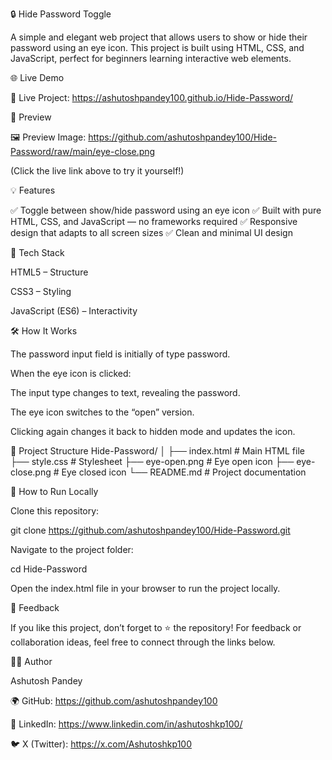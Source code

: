 🔒 Hide Password Toggle

A simple and elegant web project that allows users to show or hide their password using an eye icon. This project is built using HTML, CSS, and JavaScript, perfect for beginners learning interactive web elements.

🌐 Live Demo

🔗 Live Project: https://ashutoshpandey100.github.io/Hide-Password/

📸 Preview

🖼️ Preview Image:
https://github.com/ashutoshpandey100/Hide-Password/raw/main/eye-close.png

(Click the live link above to try it yourself!)

💡 Features

✅ Toggle between show/hide password using an eye icon
✅ Built with pure HTML, CSS, and JavaScript — no frameworks required
✅ Responsive design that adapts to all screen sizes
✅ Clean and minimal UI design

🧩 Tech Stack

HTML5 – Structure

CSS3 – Styling

JavaScript (ES6) – Interactivity

🛠️ How It Works

The password input field is initially of type password.

When the eye icon is clicked:

The input type changes to text, revealing the password.

The eye icon switches to the “open” version.

Clicking again changes it back to hidden mode and updates the icon.

📁 Project Structure
Hide-Password/
│
├── index.html       # Main HTML file
├── style.css        # Stylesheet
├── eye-open.png     # Eye open icon
├── eye-close.png    # Eye closed icon
└── README.md        # Project documentation

🚀 How to Run Locally

Clone this repository:

git clone https://github.com/ashutoshpandey100/Hide-Password.git


Navigate to the project folder:

cd Hide-Password


Open the index.html file in your browser to run the project locally.

💬 Feedback

If you like this project, don’t forget to ⭐ the repository!
For feedback or collaboration ideas, feel free to connect through the links below.

🧑‍💻 Author

Ashutosh Pandey

🌍 GitHub: https://github.com/ashutoshpandey100

💼 LinkedIn: https://www.linkedin.com/in/ashutoshkp100/

🐦 X (Twitter): https://x.com/Ashutoshkp100
